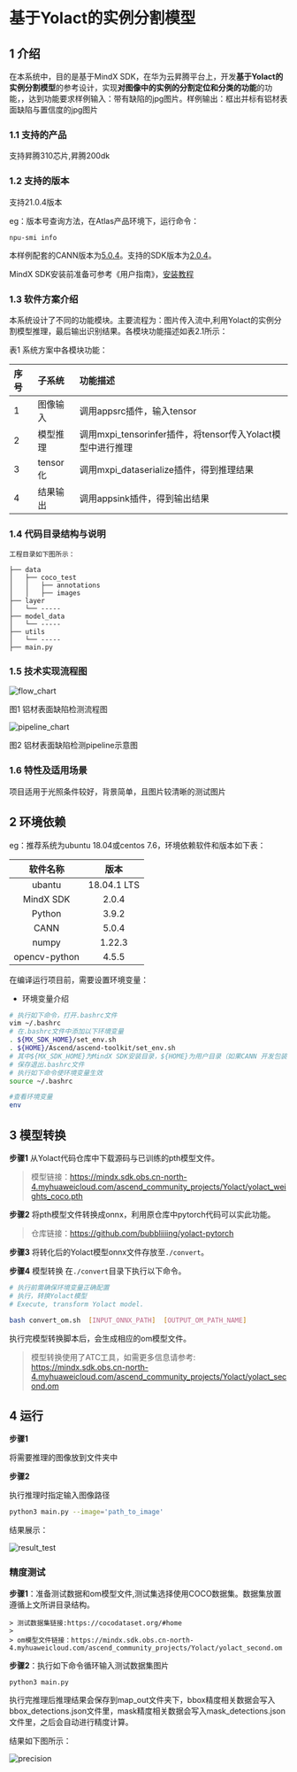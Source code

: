 # 基于Yolact的实例分割模型

## 1 介绍
在本系统中，目的是基于MindX SDK，在华为云昇腾平台上，开发**基于Yolact的实例分割模型**的参考设计，实现**对图像中的实例的分割定位和分类的功能**的功能，，达到功能要求样例输入：带有缺陷的jpg图片。样例输出：框出并标有铝材表面缺陷与置信度的jpg图片

### 1.1 支持的产品

支持昇腾310芯片,昇腾200dk

### 1.2 支持的版本

支持21.0.4版本

eg：版本号查询方法，在Atlas产品环境下，运行命令：

```
npu-smi info
```
本样例配套的CANN版本为[5.0.4](https://www.hiascend.com/software/cann/commercial)。支持的SDK版本为[2.0.4](https://www.hiascend.com/software/Mindx-sdk)。

MindX SDK安装前准备可参考《用户指南》，[安装教程](https://gitee.com/ascend/mindxsdk-referenceapps/blob/master/docs/quickStart/1-1安装SDK开发套件.md)

### 1.3 软件方案介绍

本系统设计了不同的功能模块。主要流程为：图片传入流中,利用Yolact的实例分割模型推理，最后输出识别结果。各模块功能描述如表2.1所示：

表1 系统方案中各模块功能：

| 序号 | 子系统   | 功能描述                                                     |
| :--- | :------- | :----------------------------------------------------------- |
| 1    | 图像输入 | 调用appsrc插件，输入tensor                          |
| 2    | 模型推理 | 调用mxpi_tensorinfer插件，将tensor传入Yolact模型中进行推理           |
| 3    | tensor化 | 调用mxpi_dataserialize插件，得到推理结果 |
| 4    | 结果输出 | 调用appsink插件，得到输出结果           |
### 1.4 代码目录结构与说明

    工程目录如下图所示：

```
├── data
│   ├── coco_test
│   │   ├── annotations     
│   │   ├── images    
├── layer
│   └── -----
├── model_data	
│   └── -----
├── utils	
│   └── -----
├── main.py				
```

### 1.5 技术实现流程图

![flow_chart](./images/flow_chart.png)

图1 铝材表面缺陷检测流程图

![pipeline_chart](./images/pipeline.png)

图2 铝材表面缺陷检测pipeline示意图

### 1.6 特性及适用场景

项目适用于光照条件较好，背景简单，且图片较清晰的测试图片

## 2 环境依赖

eg：推荐系统为ubuntu 18.04或centos 7.6，环境依赖软件和版本如下表：

|   软件名称    |    版本     |
| :-----------: | :---------: |
|    ubantu     | 18.04.1 LTS |
|   MindX SDK   |    2.0.4    |
|    Python     |    3.9.2    |
|     CANN      |    5.0.4    |
|     numpy     |   1.22.3    |
| opencv-python |    4.5.5    |

在编译运行项目前，需要设置环境变量：

- 环境变量介绍

```bash
# 执行如下命令，打开.bashrc文件
vim ~/.bashrc
# 在.bashrc文件中添加以下环境变量
. ${MX_SDK_HOME}/set_env.sh
. ${HOME}/Ascend/ascend-toolkit/set_env.sh
# 其中${MX_SDK_HOME}为MindX SDK安装目录，${HOME}为用户目录（如果CANN 开发包装在用户目录，否则为/usr/local/），配置的时候请自行替换成相应目录
# 保存退出.bashrc文件
# 执行如下命令使环境变量生效
source ~/.bashrc

#查看环境变量
env
```

## 3 模型转换

**步骤1** 从Yolact代码仓库中下载源码与已训练的pth模型文件。

> 模型链接：https://mindx.sdk.obs.cn-north-4.myhuaweicloud.com/ascend_community_projects/Yolact/yolact_weights_coco.pth

**步骤2** 将pth模型文件转换成onnx，利用原仓库中pytorch代码可以实此功能。

> 仓库链接：https://github.com/bubbliiiing/yolact-pytorch

**步骤3** 将转化后的Yolact模型onnx文件存放至`./convert`。


**步骤4** 模型转换
在`./convert`目录下执行以下命令。

```bash
# 执行前需确保环境变量正确配置
# 执行，转换Yolact模型
# Execute, transform Yolact model.

bash convert_om.sh  [INPUT_ONNX_PATH]  [OUTPUT_OM_PATH_NAME]
```

执行完模型转换脚本后，会生成相应的om模型文件。 

> 模型转换使用了ATC工具，如需更多信息请参考: https://mindx.sdk.obs.cn-north-4.myhuaweicloud.com/ascend_community_projects/Yolact/yolact_second.om

## 4 运行

**步骤1** 

将需要推理的图像放到文件夹中

**步骤2**

执行推理时指定输入图像路径

```bash
python3 main.py --image='path_to_image'
```

结果展示：

![result_test](./images/result_test.jpg)

### 精度测试

**步骤1**：准备测试数据和om模型文件,测试集选择使用COCO数据集。数据集放置遵循上文所讲目录结构。

	> 测试数据集链接:https://cocodataset.org/#home
	>
	> om模型文件链接：https://mindx.sdk.obs.cn-north-4.myhuaweicloud.com/ascend_community_projects/Yolact/yolact_second.om

**步骤2**：执行如下命令循环输入测试数据集图片

```bash
python3 main.py
```

执行完推理后推理结果会保存到map_out文件夹下，bbox精度相关数据会写入bbox_detections.json文件里，mask精度相关数据会写入mask_detections.json文件里，之后会自动进行精度计算。

结果如下图所示：

![precision](./images/precision.png)
